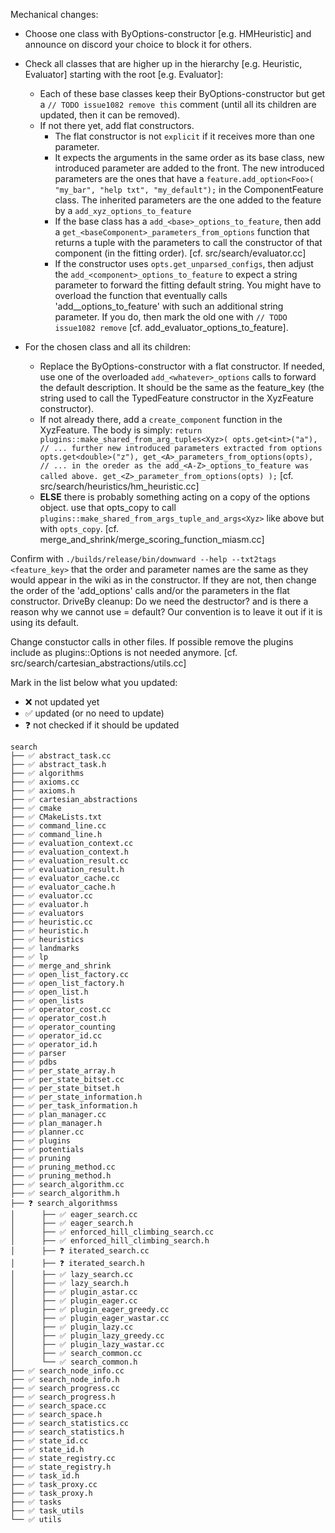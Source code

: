 Mechanical changes: <TODO issue1082 remove this file>

- Choose one class with ByOptions-constructor [e.g. HMHeuristic] and announce on discord your choice to block it for others.
- Check all classes that are higher up in the hierarchy [e.g. Heuristic, Evaluator] starting with the root [e.g. Evaluator]:

	- Each of these base classes keep their ByOptions-constructor but get a `// TODO issue1082 remove this` comment (until all its children are updated, then it can be removed).
    - If not there yet, add flat constructors.
      - The flat constructor is not `explicit` if it receives more than one parameter.
      - It expects the arguments in the same order as its base class, new introduced parameter are added to the front.
    The new introduced parameters are the ones that have a `feature.add_option<Foo>(
        "my_bar",
        "help txt",
        "my_default");` in the ComponentFeature class.
      The inherited parameters are the one added to the feature by a `add_xyz_options_to_feature`
      - If the base class has a `add_<base>_options_to_feature`, then add a `get_<baseComponent>_parameters_from_options` function that returns a tuple with the parameters to call the constructor of that component (in the fitting order). [cf. src/search/evaluator.cc]
      - If the constructor uses `opts.get_unparsed_configs`, then adjust the `add_<component>_options_to_feature` to expect a string parameter to forward the fitting default string. You might have to overload the function that eventually calls 'add_<baseComponent>_options_to_feature' with such an additional string parameter. If you do, then mark the old one with `// TODO issue1082 remove` [cf. add_evaluator_options_to_feature].


- For the chosen class and all its children:
  - Replace the ByOptions-constructor with a flat constructor.
If needed, use one of the overloaded `add_<whatever>_options` calls to forward the default description. It should be the same as the feature_key (the string used to call the TypedFeature constructor in the XyzFeature constructor).
  - If not already there, add a `create_component` function in the XyzFeature. The body is simply:
    `return plugins::make_shared_from_arg_tuples<Xyz>(
opts.get<int>("a"),
// ... further new introduced parameters extracted from options
opts.get<double>("z"),
get_<A>_parameters_from_options(opts),
// ... in the oreder as the add_<A-Z>_options_to_feature was called above.
get_<Z>_parameter_from_options(opts)
);`
[cf. src/search/heuristics/hm_heuristic.cc]
  - **ELSE** there is probably something acting on a copy of the options object.
  use that opts_copy to call `plugins::make_shared_from_args_tuple_and_args<Xyz>` like above but with `opts_copy`.
[cf. merge_and_shrink/merge_scoring_function_miasm.cc]


Confirm with `./builds/release/bin/downward --help --txt2tags <feature_key>` that the order and parameter names are the same as they would appear in the wiki as in the constructor. If they are not, then change the order of the 'add_options' calls and/or the parameters in the flat constructor.
DriveBy cleanup: Do we need the destructor? and is there a reason why we cannot use = default? Our convention is to leave it out if it is using its default.


Change constuctor calls in other files.
If possible remove the plugins include as plugins::Options is not needed anymore.
[cf. src/search/cartesian_abstractions/utils.cc]

Mark in the list below what you updated:

- ❌ not updated yet
- ✅ updated (or no need to update)
- ❓ not checked if it should be updated

```
search
├── ✅ abstract_task.cc
├── ✅ abstract_task.h
├── ✅ algorithms
├── ✅ axioms.cc
├── ✅ axioms.h
├── ✅ cartesian_abstractions
├── ✅ cmake
├── ✅ CMakeLists.txt
├── ✅ command_line.cc
├── ✅ command_line.h
├── ✅ evaluation_context.cc
├── ✅ evaluation_context.h
├── ✅ evaluation_result.cc
├── ✅ evaluation_result.h
├── ✅ evaluator_cache.cc
├── ✅ evaluator_cache.h
├── ✅ evaluator.cc
├── ✅ evaluator.h
├── ✅ evaluators
├── ✅ heuristic.cc
├── ✅ heuristic.h
├── ✅ heuristics
├── ✅ landmarks
├── ✅ lp
├── ✅ merge_and_shrink
├── ✅ open_list_factory.cc
├── ✅ open_list_factory.h
├── ✅ open_list.h
├── ✅ open_lists
├── ✅ operator_cost.cc
├── ✅ operator_cost.h
├── ✅ operator_counting
├── ✅ operator_id.cc
├── ✅ operator_id.h
├── ✅ parser
├── ✅ pdbs
├── ✅ per_state_array.h
├── ✅ per_state_bitset.cc
├── ✅ per_state_bitset.h
├── ✅ per_state_information.h
├── ✅ per_task_information.h
├── ✅ plan_manager.cc
├── ✅ plan_manager.h
├── ✅ planner.cc
├── ✅ plugins
├── ✅ potentials
├── ✅ pruning
├── ✅ pruning_method.cc
├── ✅ pruning_method.h
├── ✅ search_algorithm.cc
├── ✅ search_algorithm.h
├── ❓ search_algorithmss
│      ├── ✅ eager_search.cc
│      ├── ✅ eager_search.h
│      ├── ✅ enforced_hill_climbing_search.cc
│      ├── ✅ enforced_hill_climbing_search.h
│      ├── ❓ iterated_search.cc
│      ├── ❓ iterated_search.h
│      ├── ✅ lazy_search.cc
│      ├── ✅ lazy_search.h
│      ├── ✅ plugin_astar.cc
│      ├── ✅ plugin_eager.cc
│      ├── ✅ plugin_eager_greedy.cc
│      ├── ✅ plugin_eager_wastar.cc
│      ├── ✅ plugin_lazy.cc
│      ├── ✅ plugin_lazy_greedy.cc
│      ├── ✅ plugin_lazy_wastar.cc
│      ├── ✅ search_common.cc
│      └── ✅ search_common.h
├── ✅ search_node_info.cc
├── ✅ search_node_info.h
├── ✅ search_progress.cc
├── ✅ search_progress.h
├── ✅ search_space.cc
├── ✅ search_space.h
├── ✅ search_statistics.cc
├── ✅ search_statistics.h
├── ✅ state_id.cc
├── ✅ state_id.h
├── ✅ state_registry.cc
├── ✅ state_registry.h
├── ✅ task_id.h
├── ✅ task_proxy.cc
├── ✅ task_proxy.h
├── ✅ tasks
├── ✅ task_utils
└── ✅ utils


```
